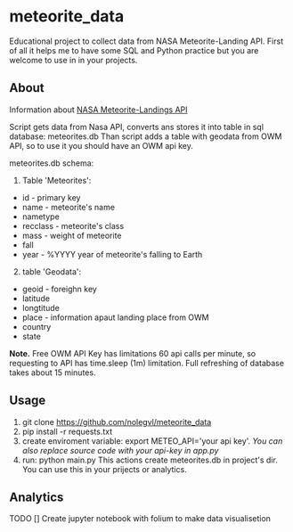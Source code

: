 # meteorite_data
Educational project to collect data from NASA Meteorite-Landing API.
First of all it helps me to have some SQL and Python practice but you are welcome to use in in your projects.
## About 
Information about [NASA Meteorite-Landings API](https://data.nasa.gov/Space-Science/Meteorite-Landings/gh4g-9sfh)

Script gets data from Nasa API, converts ans stores it into table in sql database: meteorites.db
Than script adds a table with geodata from OWM API, so to use it you should have an OWM api key. 

meteorites.db schema:
1. Table 'Meteorites':
 * id - primary key
 * name - meteorite's name
 * nametype
 * recclass - meteorite's class
 * mass - weight of meteorite
 * fall 
 * year - %YYYY year of meteorite's falling to Earth
2. table 'Geodata':
 * geoid - foreighn key
 * latitude
 * longtitude
 * place - information apaut landing place from OWM
 * country
 * state
 
**Note.** Free OWM API Key has limitations 60 api calls per minute, so requesting to API has time.sleep (1m) limitation. Full refreshing of database takes about 15 minutes.

## Usage

1. git clone https://github.com/nolegvl/meteorite_data
2. pip install -r requests.txt
3. create enviroment variable: export METEO_API='your api key'. _You can also replace source code with your api-key in app.py_
3. run: python main.py
This actions create meteorites.db in project's dir. You can use this in your prijects or analytics.

## Analytics
TODO
[] Create jupyter notebook with folium to make data visualisetion